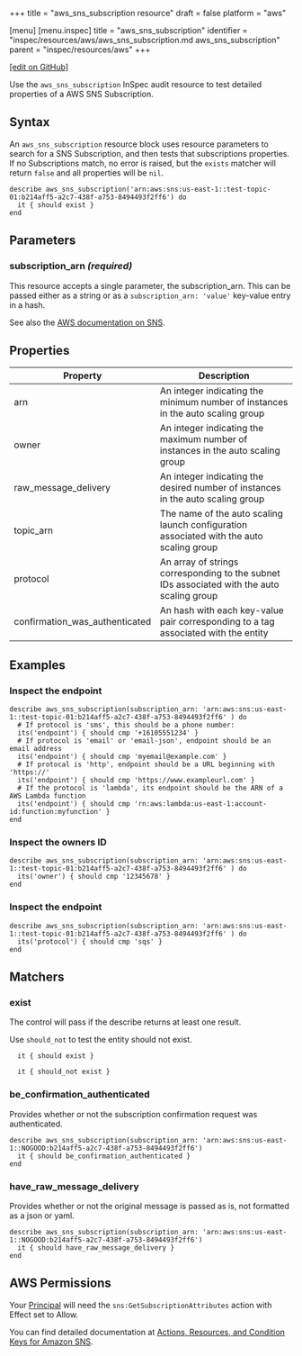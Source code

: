 +++
title = "aws_sns_subscription resource"
draft = false
platform = "aws"

[menu]
  [menu.inspec]
    title = "aws_sns_subscription"
    identifier = "inspec/resources/aws/aws_sns_subscription.md aws_sns_subscription"
    parent = "inspec/resources/aws"
+++

[\[edit on GitHub\]](https://github.com/inspec/inspec/blob/master/docs-chef-io/content/aws_sns_subscription.md)

Use the `aws_sns_subscription` InSpec audit resource to test detailed properties of a AWS SNS Subscription.

## Syntax

An `aws_sns_subscription` resource block uses resource parameters to search for a SNS Subscription, and then tests that subscriptions properties. If no Subscriptions match, no error is raised, but the `exists` matcher will return `false` and all properties will be `nil`.

    describe aws_sns_subscription('arn:aws:sns:us-east-1::test-topic-01:b214aff5-a2c7-438f-a753-8494493f2ff6') do
      it { should exist }
    end

## Parameters

### subscription_arn _(required)_

This resource accepts a single parameter, the subscription_arn.
This can be passed either as a string or as a `subscription_arn: 'value'` key-value entry in a hash.

See also the [AWS documentation on SNS](https://docs.aws.amazon.com/sns/latest/dg/sns-getting-started.html).

## Properties

| Property                       | Description                                                                                |
| ------------------------------ | ------------------------------------------------------------------------------------------ |
| arn                            | An integer indicating the minimum number of instances in the auto scaling group            |
| owner                          | An integer indicating the maximum number of instances in the auto scaling group            |
| raw_message_delivery           | An integer indicating the desired number of instances in the auto scaling group            |
| topic_arn                      | The name of the auto scaling launch configuration associated with the auto scaling group   |
| protocol                       | An array of strings corresponding to the subnet IDs associated with the auto scaling group |
| confirmation_was_authenticated | An hash with each key-value pair corresponding to a tag associated with the entity         |

## Examples

### Inspect the endpoint

    describe aws_sns_subscription(subscription_arn: 'arn:aws:sns:us-east-1::test-topic-01:b214aff5-a2c7-438f-a753-8494493f2ff6' ) do
      # If protocol is 'sms', this should be a phone number:
      its('endpoint') { should cmp '+16105551234' }
      # If protocol is 'email' or 'email-json', endpoint should be an email address
      its('endpoint') { should cmp 'myemail@example.com' }
      # If protocal is 'http', endpoint should be a URL beginning with 'https://'
      its('endpoint') { should cmp 'https://www.exampleurl.com' }
      # If the protocol is 'lambda', its endpoint should be the ARN of a AWS Lambda function
      its('endpoint') { should cmp 'rn:aws:lambda:us-east-1:account-id:function:myfunction' }
    end

### Inspect the owners ID

    describe aws_sns_subscription(subscription_arn: 'arn:aws:sns:us-east-1::test-topic-01:b214aff5-a2c7-438f-a753-8494493f2ff6' ) do
      its('owner') { should cmp '12345678' }
    end

### Inspect the endpoint

    describe aws_sns_subscription(subscription_arn: 'arn:aws:sns:us-east-1::test-topic-01:b214aff5-a2c7-438f-a753-8494493f2ff6' ) do
      its('protocol') { should cmp 'sqs' }
    end

## Matchers

### exist

The control will pass if the describe returns at least one result.

Use `should_not` to test the entity should not exist.

      it { should exist }

      it { should_not exist }

### be_confirmation_authenticated

Provides whether or not the subscription confirmation request was authenticated.

    describe aws_sns_subscription(subscription_arn: 'arn:aws:sns:us-east-1::NOGOOD:b214aff5-a2c7-438f-a753-8494493f2ff6')
      it { should be_confirmation_authenticated }
    end

### have_raw_message_delivery

Provides whether or not the original message is passed as is, not formatted as a json or yaml.

    describe aws_sns_subscription(subscription_arn: 'arn:aws:sns:us-east-1::NOGOOD:b214aff5-a2c7-438f-a753-8494493f2ff6')
      it { should have_raw_message_delivery }
    end

## AWS Permissions

Your [Principal](https://docs.aws.amazon.com/IAM/latest/UserGuide/intro-structure.html#intro-structure-principal) will need the `sns:GetSubscriptionAttributes` action with Effect set to Allow.

You can find detailed documentation at [Actions, Resources, and Condition Keys for Amazon SNS](https://docs.aws.amazon.com/IAM/latest/UserGuide/list_amazonsns.html).
